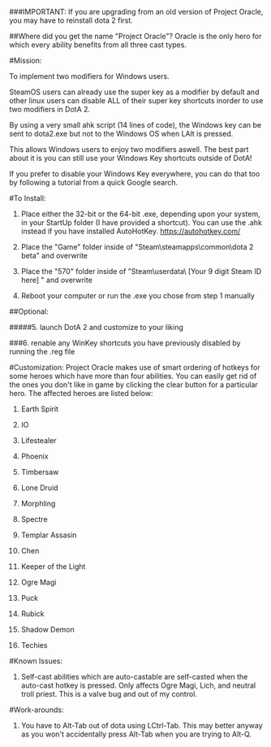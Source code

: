 ###IMPORTANT: If you are upgrading from an old version of Project Oracle, you may have to reinstall dota 2 first.

##Where did you get the name "Project Oracle"?
Oracle is the only hero for which every ability benefits from all three cast types.



#Mission:

To implement two modifiers for Windows users.

SteamOS users can already use the super key as a modifier by default and other linux users can disable ALL of their super key shortcuts inorder to use two modifiers in DotA 2.

By using a very small ahk script (14 lines of code), the Windows key can be sent to dota2.exe but not to the Windows OS when LAlt is pressed.

This allows Windows users to enjoy two modifiers aswell. The best part about it is you can still use your Windows Key shortcuts outside of DotA!

If you prefer to disable your Windows Key everywhere, you can do that too by following a tutorial from a quick Google search.



#To Install:

1. Place either the 32-bit or the 64-bit .exe, depending upon your system, in your StartUp folder (I have provided a shortcut).
   You can use the .ahk instead if you have installed AutoHotKey. https://autohotkey.com/

2. Place the "Game" folder inside of "Steam\steamapps\common\dota 2 beta" and overwrite

3. Place the "570" folder inside of "Steam\userdata\ [Your 9 digit Steam ID here] " and overwrite

4. Reboot your computer or run the .exe you chose from step 1 manually

##Optional:

#####5. launch DotA 2 and customize to your liking

###6. renable any WinKey shortcuts you have previously disabled by running the .reg file


#Customization:
Project Oracle makes use of smart ordering of hotkeys for some heroes which have more than four abilities.
You can easily get rid of the ones you don't like in game by clicking the clear button for a particular hero.
The affected heroes are listed below:

1. Earth Spirit

2. IO

3. Lifestealer

4. Phoenix

5. Timbersaw

6. Lone Druid

7. Morphling

8. Spectre

9. Templar Assasin

10. Chen

11. Keeper of the Light

12. Ogre Magi

13. Puck

14. Rubick

15. Shadow Demon

16. Techies



#Known Issues:

1. Self-cast abilities which are auto-castable are self-casted when the auto-cast hotkey is pressed.
Only affects Ogre Magi, Lich, and neutral troll priest. This is a valve bug and out of my control.



#Work-arounds:

1. You have to Alt-Tab out of dota using LCtrl-Tab. This may better anyway as you won't accidentally press Alt-Tab when you are trying to Alt-Q.
